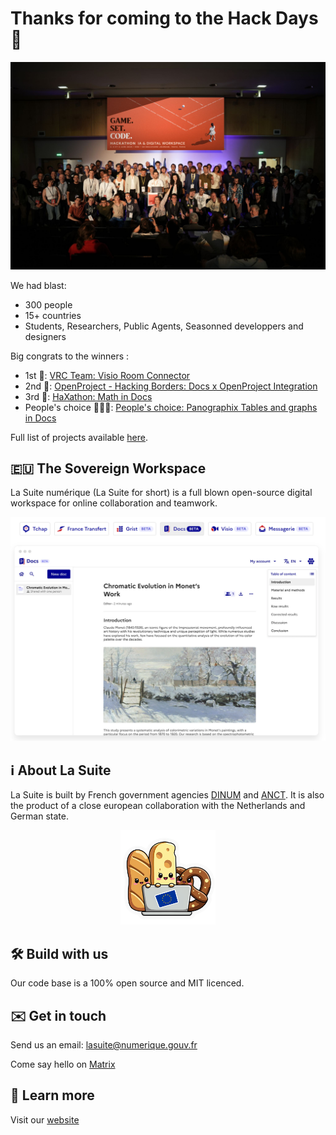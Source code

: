 # Thanks for coming to the Hack Days 🫶
<img src="/assets/oss-family.jpeg">

We had blast:
- 300 people
- 15+ countries
- Students, Researchers, Public Agents, Seasonned developpers and designers

Big congrats to the winners : 
- 1st 🥇: [VRC Team: Visio Room Connector](https://github.com/suitenumerique/hackdays2025/tree/main/submissions/vrc-team)
- 2nd 🥈: [OpenProject - Hacking Borders: Docs x OpenProject Integration](https://github.com/suitenumerique/hackdays2025/tree/main/submissions/openproject-hacking-borders)
- 3rd 🥉: [HaXathon: Math in Docs](https://github.com/suitenumerique/hackdays2025/tree/main/submissions/haxathon)
- People's choice 🧑‍🤝‍🧑: [People's choice: Panographix Tables and graphs in Docs](https://github.com/suitenumerique/hackdays2025/tree/main/submissions/panographix)

Full list of projects available [here](https://github.com/suitenumerique/hackdays2025/tree/main/submissions).

## 🇪🇺 The Sovereign Workspace
La Suite numérique (La Suite for short) is a full blown open-source digital workspace for online collaboration and teamwork. 

<img src="/assets/apps.png"> 


## ℹ️ About La Suite
La Suite is built by French government agencies [DINUM](https://www.numerique.gouv.fr/) and [ANCT](https://anct.gouv.fr/). 
It is also the product of a close european collaboration with the Netherlands and German state.

<p align="center">
  <img src="/assets/europe_opensource.png" width="30%"/>
</p>

## 🛠️ Build with us
Our code base is a 100% open source and MIT licenced.

## ✉️ Get in touch
Send us an email: [lasuite@numerique.gouv.fr](mailto:lasuite@numerique.gouv.fr)

Come say hello on [Matrix](https://matrix.to/#/#la-suite:matrix.org)


## 🔗 Learn more
Visit our [website](https://lasuite.numerique.gouv.fr/en)
